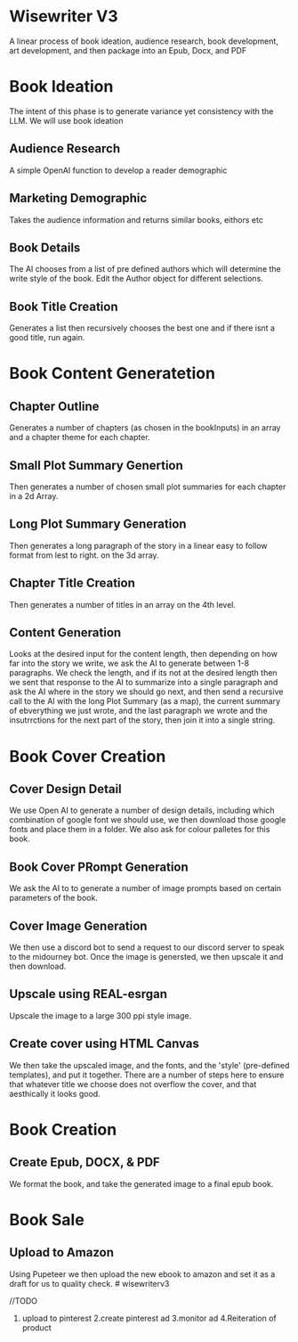 # Wisewriter V3
A linear process of book ideation, audience research, book development, art development, and then package into an Epub, Docx, and PDF

# Book Ideation
The intent of this phase is to generate variance yet consistency with the LLM. We will use book ideation

## Audience Research 
A simple OpenAI function to develop a reader demographic 

## Marketing Demographic 
Takes the audience information and returns similar books, eithors etc

## Book Details 
The AI chooses from a list of pre defined authors which will determine the write style of the book. Edit the Author object for different selections. 

## Book Title Creation 
Generates a list then recursively chooses the best one and if there isnt a good title, run again. 

# Book Content Generatetion 

## Chapter Outline
Generates a number of chapters (as chosen in the bookInputs) in an array and a chapter theme for each chapter. 

## Small Plot Summary Genertion 
Then generates a number of chosen small plot summaries for each chapter in a 2d Array. 

## Long Plot Summary Generation
Then generates a long paragraph of the story in a linear easy to follow format from lest to right. on the 3d array. 

## Chapter Title Creation 
Then generates a number of titles in an array on the 4th level. 

## Content Generation 
Looks at the desired input for the content length, then depending on how far into the story we write, we ask the AI to generate between 1-8 paragraphs. We check the length, and if its not at the desired length then we sent that response to the AI to summarize into a single paragraph and ask the AI where in the story we should go next, and then send a recursive call to the AI with the long Plot Summary (as a map), the current summary of ebverything we just wrote, and the last paragraph we wrote and the insutrrctions for the next part of the story, then join it into a single string. 

# Book Cover Creation 

## Cover Design Detail 
We use Open AI to generate a number of design details, including which combination of google font we should use, we then download those google fonts and place them in a folder. We also ask for colour palletes for this book. 

## Book Cover PRompt Generation 
We ask the AI to to generate a number of image prompts based on certain parameters of the book. 

## Cover Image Generation 
We then use a discord bot to send a request to our discord server to speak to the midourney bot. Once the image is genersted, we then upscale it and then download. 

## Upscale using REAL-esrgan
Upscale the image to a large 300 ppi style image. 

## Create cover using HTML Canvas
We then take the upscaled image, and the fonts, and the 'style' (pre-defined templates), and put it together. There are a number of steps here to ensure that whatever title we choose does not overflow the cover, and that aesthically it looks good. 

# Book Creation 

## Create Epub, DOCX, & PDF
We format the book, and take the generated image to a final epub book. 

# Book Sale 

## Upload to Amazon
Using Pupeteer we then upload the new ebook to amazon and set it as a draft for us to quality check. # wisewriterv3

//TODO 
1. upload to pinterest
2.create pinterest ad
3.monitor ad
4.Reiteration of product
